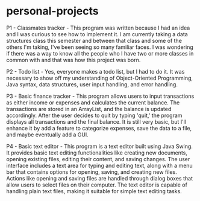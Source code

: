 # personal-projects
P1 - Classmates tracker - This program was written because I had an idea and I was curious to see how to implement it. I am currently taking a data structures class this semester and between that class and some of the others I'm taking, I've been seeing so many familiar faces. I was wondering if there was a way to know all the people who I have two or more classes in common with and that was how this project was born.

P2 - Todo list - Yes, everyone makes a todo list, but I had to do it. It was necessary to show off my understanding of Object-Oriented Programming, Java syntax, data structures, user input handling, and error handling.

P3 - Basic finance tracker - This program allows users to input transactions as either income or expenses and calculates the current balance. The transactions are stored in an ArrayList, and the balance is updated accordingly. After the user decides to quit by typing 'quit,' the program displays all transactions and the final balance. It is still very basic, but I'll enhance it by add a feature to categorize expenses, save the data to a file, and maybe eventually add a GUI.

P4 - Basic text editor - This program is a text editor built using Java Swing. It provides basic text editing functionalities like creating new documents, opening existing files, editing their content, and saving changes. The user interface includes a text area for typing and editing text, along with a menu bar that contains options for opening, saving, and creating new files. Actions like opening and saving files are handled through dialog boxes that allow users to select files on their computer. The text editor is capable of handling plain text files, making it suitable for simple text editing tasks.
